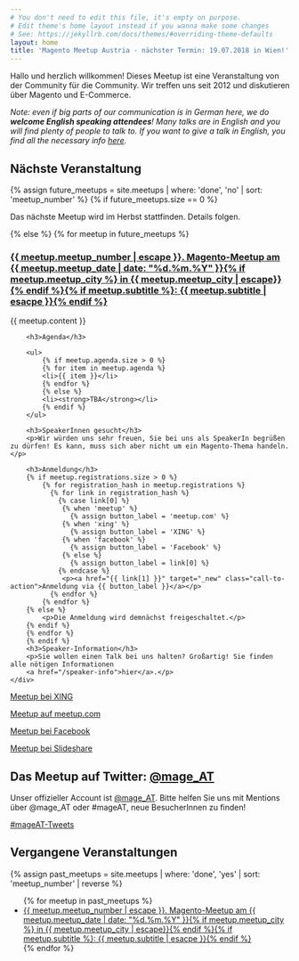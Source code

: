 ```yaml
---
# You don't need to edit this file, it's empty on purpose.
# Edit theme's home layout instead if you wanna make some changes
# See: https://jekyllrb.com/docs/themes/#overriding-theme-defaults
layout: home
title: 'Magento Meetup Austria - nächster Termin: 19.07.2018 in Wien!'
---
```

<section id="main_content" class="inner">

<div class="feature_container">
    <div class="feature">
        <p>Hallo und herzlich willkommen! Dieses Meetup ist eine Veranstaltung von der Community für die Community. Wir treffen uns seit 2012 und diskutieren über Magento und E-Commerce.</p>
        <p><em>Note: even if big parts of our communication is in German here, we do <strong>welcome English speaking attendees</strong>! Many talks are in English and you will find plenty of people to talk to. If you want to give a talk in English, you find all the necessary info <a href="/speaker-info">here</a>.</em></p>
        <h1>Nächste Veranstaltung</h1>
        {% assign future_meetups = site.meetups | where: 'done', 'no' | sort: 'meetup_number' %}
        {% if future_meetups.size == 0 %}
        <p>Das nächste Meetup wird im Herbst stattfinden. Details folgen.</p>
        {% else %}
        {% for meetup in future_meetups %}
        <h3><a href="{{ meetup.url }}">{{ meetup.meetup_number | escape }}. Magento-Meetup am {{ meetup.meetup_date | date: "%d.%m.%Y" }}{% if meetup.meetup_city %} in {{ meetup.meetup_city | escape}}{% endif %}{% if meetup.subtitle %}: {{ meetup.subtitle | esacpe }}{% endif %}</a></h3>
        {{ meetup.content }}
        
        <h3>Agenda</h3>
        
        <ul>
            {% if meetup.agenda.size > 0 %}
            {% for item in meetup.agenda %}
            <li>{{ item }}</li>
            {% endfor %}
            {% else %}
            <li><strong>TBA</strong></li>
            {% endif %}
        </ul>

        <h3>SpeakerInnen gesucht</h3>
        <p>Wir würden uns sehr freuen, Sie bei uns als SpeakerIn begrüßen zu dürfen! Es kann, muss sich aber nicht um ein Magento-Thema handeln.</p>

        <h3>Anmeldung</h3>
        {% if meetup.registrations.size > 0 %}
            {% for registration_hash in meetup.registrations %}
              {% for link in registration_hash %}
                {% case link[0] %}
                 {% when 'meetup' %}
                   {% assign button_label = 'meetup.com' %}
                 {% when 'xing' %}
                   {% assign button_label = 'XING' %}
                 {% when 'facebook' %}
                   {% assign button_label = 'Facebook' %}
                 {% else %}
                   {% assign button_label = link[0] %}
                {% endcase %}
                 <p><a href="{{ link[1] }}" target="_new" class="call-to-action">Anmeldung via {{ button_label }}</a></p>
              {% endfor %}
            {% endfor %}
        {% else %}
            <p>Die Anmeldung wird demnächst freigeschaltet.</p>
        {% endif %}
        {% endfor %}
        {% endif %}
        <h3>Speaker-Information</h3>
        <p>Sie wollen einen Talk bei uns halten? Großartig! Sie finden alle nötigen Informationen
        <a href="/speaker-info">hier</a>.</p>
    </div>
</div>
<p class="left"><a href="https://www.xing.com/communities/groups/magento-oesterreich-usergruppe-712b-1064068" class="call-to-action">Meetup bei XING</a></p>
<p class="right"><a href="https://www.meetup.com/magento-meetup-austria/" class="call-to-action">Meetup auf meetup.com</a></p>
<p class="left"><a href="http://facebook.com/pg/MageAT/" class="call-to-action">Meetup bei Facebook</a></p>
<p class="right"><a href="https://www.slideshare.net/magentomeetupaustria/" class="call-to-action">Meetup bei Slideshare</a></p>
<h2 class="clear">Das Meetup auf Twitter: <a href="https://twitter.com/mage_AT">@mage_AT</a></h2>
  <p>Unser offizieller Account ist <a href="https://www.twitter.com/mage_AT">@mage_AT</a>. Bitte helfen Sie uns mit Mentions über @mage_AT oder #mageAT, neue BesucherInnen zu finden!</p>
  <a class="twitter-timeline"  href="https://twitter.com/hashtag/mageAT" data-widget-id="866591655037730816">#mageAT-Tweets</a>
  <script>!function(d,s,id){var js,fjs=d.getElementsByTagName(s)[0],p=/^http:/.test(d.location)?'http':'https';if(!d.getElementById(id)){js=d.createElement(s);js.id=id;js.src=p+"://platform.twitter.com/widgets.js";fjs.parentNode.insertBefore(js,fjs);}}(document,"script","twitter-wjs");</script>

          
<h2>Vergangene Veranstaltungen</h2>
{% assign past_meetups = site.meetups | where: 'done', 'yes' | sort: 'meetup_number' | reverse %}

<ul>
{% for meetup in past_meetups %}
  <li><a href="{{ meetup.url }}">{{ meetup.meetup_number | escape }}. Magento-Meetup am {{ meetup.meetup_date | date: "%d.%m.%Y" }}{% if meetup.meetup_city %} in {{ meetup.meetup_city | escape}}{% endif %}{% if meetup.subtitle %}: {{ meetup.subtitle | esacpe }}{% endif %}</a></li>
{% endfor %}
</ul>

</section>
